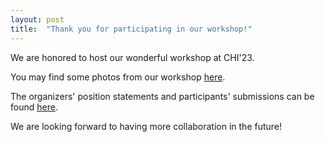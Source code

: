 ```yaml
---
layout: post
title:  "Thank you for participating in our workshop!"
---
```


We are honored to host our wonderful workshop at CHI'23.

You may find some photos from our workshop <a href="../../../docs/history/2023/photos">here</a>.

The organizers' position statements and participants' submissions can be found <a href="../../../docs/history/2023/schedule">here</a>.

We are looking forward to having more collaboration in the future! 
